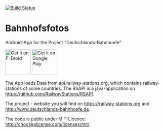 [![Build Status](https://travis-ci.org/RailwayStations/RSAndroidApp.svg?branch=master)](https://travis-ci.org/RailwayStations/RSAndroidApp) 

# Bahnhofsfotos
Android-App for the Project "Deutschlands-Bahnhoefe"

[<img src="https://fdroid.gitlab.io/artwork/badge/get-it-on.png"
     alt="Get it on F-Droid"
   height="80">](https://f-droid.org/packages/de.bahnhoefe.deutschlands.bahnhofsfotos/)
[<img src="https://play.google.com/intl/en_us/badges/images/generic/en-play-badge.png"
     alt="Get it on Google Play"
     height="80">](https://play.google.com/store/apps/details?id=de.bahnhoefe.deutschlands.bahnhofsfotos)
     

The App loads Data from api.railway-stations.org, which contains railway-stations of some countries. The RSAPI
is a java-application on https://github.com/RailwayStations/RSAPI.

The project - website you will find on https://railway-stations.org and http://www.deutschlands-bahnhoefe.de.

The code is public under MIT-Licence: http://choosealicense.com/licenses/mit/
